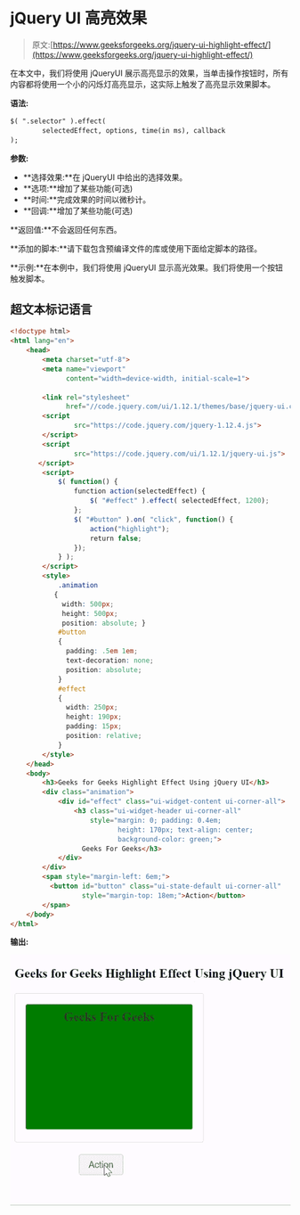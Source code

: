 # jQuery UI 高亮效果

> 原文:[https://www.geeksforgeeks.org/jquery-ui-highlight-effect/](https://www.geeksforgeeks.org/jquery-ui-highlight-effect/)

在本文中，我们将使用 jQueryUI 展示高亮显示的效果，当单击操作按钮时，所有内容都将使用一个小的闪烁灯高亮显示，这实际上触发了高亮显示效果脚本。

**语法:**

```html
$( ".selector" ).effect( 
        selectedEffect, options, time(in ms), callback 
);
```

**参数:**

*   **选择效果:**在 jQueryUI 中给出的选择效果。
*   **选项:**增加了某些功能(可选)
*   **时间:**完成效果的时间以微秒计。
*   **回调:**增加了某些功能(可选)

**返回值:**不会返回任何东西。

**添加的脚本:**请下载包含预编译文件的库或使用下面给定脚本的路径。

> <link rel="”stylesheet”" href="”//code.jquery.com/ui/1.12.1/themes/base/jquery-ui.css”">

**示例:**在本例中，我们将使用 jQueryUI 显示高光效果。我们将使用一个按钮触发脚本。

## 超文本标记语言

```html
<!doctype html>
<html lang="en">
    <head>
        <meta charset="utf-8">
        <meta name="viewport" 
              content="width=device-width, initial-scale=1">

        <link rel="stylesheet" 
              href="//code.jquery.com/ui/1.12.1/themes/base/jquery-ui.css">
        <script 
                src="https://code.jquery.com/jquery-1.12.4.js">
        </script>
        <script 
                src="https://code.jquery.com/ui/1.12.1/jquery-ui.js">
       </script>
        <script>
            $( function() {
                function action(selectedEffect) {
                    $( "#effect" ).effect( selectedEffect, 1200);
                };
                $( "#button" ).on( "click", function() {
                    action("highlight");
                    return false;
                });
            } );
        </script>
        <style>
            .animation
           {
             width: 500px;
             height: 500px;
             position: absolute; }
            #button
            { 
              padding: .5em 1em; 
              text-decoration: none; 
              position: absolute;
            }
            #effect
            { 
              width: 250px; 
              height: 190px;
              padding: 15px; 
              position: relative;
            }
        </style>
    </head>
    <body>
        <h3>Geeks for Geeks Highlight Effect Using jQuery UI</h3>
        <div class="animation">
            <div id="effect" class="ui-widget-content ui-corner-all">
                <h3 class="ui-widget-header ui-corner-all"
                    style="margin: 0; padding: 0.4em; 
                           height: 170px; text-align: center;
                           background-color: green;">
                  Geeks For Geeks</h3>
            </div>
        </div>
        <span style="margin-left: 6em;">
          <button id="button" class="ui-state-default ui-corner-all"
                  style="margin-top: 18em;">Action</button>
        </span>
    </body>
</html>
```

**输出:**

![](img/0d2dffa5f8243c4ed2fa245eeefa5aba.png)